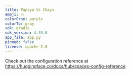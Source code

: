 ```yaml
---
title: Papaya Vs Chaya
emoji: 📉
colorFrom: purple
colorTo: gray
sdk: gradio
sdk_version: 4.39.0
app_file: app.py
pinned: false
license: apache-2.0
---
```


Check out the configuration reference at https://huggingface.co/docs/hub/spaces-config-reference
